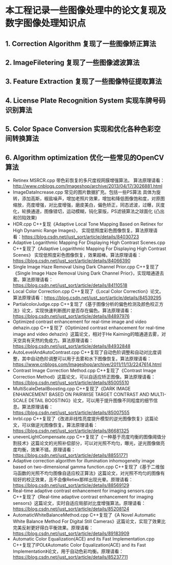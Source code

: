 ﻿# 本工程记录一些图像处理中的论文复现及数字图像处理知识点

## 1. Correction Algorithm 复现了一些图像矫正算法

## 2. ImageFiletering 复现了一些图像滤波算法

## 3. Feature Extraction 复现了一些图像特征提取算法

## 4. License Plate Recognition System 实现车牌号码识别算法

## 5. Color Space Conversion 实现和优化各种色彩空间转换算法

## 6. Algorithm optimization 优化一些常见的OpenCV算法

- Retinex MSRCR.cpp 带色彩恢复的多尺度视网膜增强算法。 算法原理请看：http://www.cnblogs.com/Imageshop/archive/2013/04/17/3026881.html
- ImageDataIncrease.cpp 常见的图片数据扩充。包括一些PS算法 具体为旋转，添加高斯，椒盐噪声，增加老照片效果，增加和降低图像饱和度，对原图缩放，亮度增强，对比度增强，磨皮美白，偏色矫正，同态滤波，过曝，灰度化，轮换通道，图像错切，运动模糊，钝化蒙版，PS滤镜算法之球面化 (凸出和凹陷效果)
- HDR.cpp C++复现《Adaptive Local Tone Mapping Based on Retinex for High Dynamic Range Images》， 实现低照度彩色图像恢复。算法原理请看：https://blog.csdn.net/just_sort/article/details/84030723
- Adaptive Logarithmic Mapping For Displaying High Contrast Scenes.cpp C++复现了《Adaptive Logarithmic Mapping For Displaying High Contrast Scenes》 实现低照度彩色图像恢复，效果超棒。算法原理请看：https://blog.csdn.net/just_sort/article/details/84066390
- Single Image Haze Removal Using Dark Channel Prior.cpp C++复现了《Single Image Haze Removal Using Dark Channel Prior》，实现暗通道去雾。算法原理请看：https://blog.csdn.net/just_sort/article/details/84110518
- Local Color Correction.cpp C++复现了《Local Color Correction》论文。算法原理请看：https://blog.csdn.net/just_sort/article/details/84539295
- PartialcolorJudge.cpp C++复现了《基于图像分析的偏色检测及颜色校正方法》论文，实现快速判断图片是否存在偏色。算法原理请看：https://blog.csdn.net/just_sort/article/details/84897976
- Optimized contrast enhancement for real-time image and video dehazin.cpp C++复现了《Optimized contrast enhancement for real-time image and video dehazin》这篇论文，相对于He Kaiming的暗通道去雾，对天空具有天然的免疫力。算法原理请看：https://blog.csdn.net/just_sort/article/details/84932848
- AutoLevelAndAutoContrast.cpp C++复现了自动色阶调整和自动对比度调整，其中自动色阶调整可以用于去雾和水下图像恢复。算法原理请看：https://www.cnblogs.com/Imageshop/archive/2011/11/13/2247614.html
- Contrast Image Correction Method.cpp C++复现了《Contrast Image Correction Method》这篇论文，可以自适应矫正图像。算法原理请看：https://blog.csdn.net/just_sort/article/details/85005510
- MultiScaleDetailBoosting.cpp C++复现了《DARK IMAGE ENHANCEMENT BASED ON PAIRWISE TARGET CONTRAST AND MULTI-SCALE DETAIL BOOSTING》论文，可以用于提升图像不同程度的细节信息。算法原理请看：https://blog.csdn.net/just_sort/article/details/85007555
- Inrbl.cpp C++复现了《改进非线性亮度提升模型的逆光图像恢复》这篇论文，可以做逆光图像恢复。算法原理请看：https://blog.csdn.net/just_sort/article/details/86681325
- unevenLightCompensate.cpp C++复现了《一种基于亮度均衡的图像阈值分割技术》这篇论文的光照补偿部分，可以对光照不均匀，曝光，逆光图像做亮度均衡，效果不错。原理请看：https://blog.csdn.net/just_sort/article/details/88551771
- Adaptive correction algorithm for illumination inhomogeneity image based on two-dimensional gamma function.cpp C++复现了《基于二维伽马函数的光照不均匀图像自适应校正算法》这篇论文，对光照不均匀的图像有较好的校正效果，且不会像Retiex那样出现光晕。原理请看：https://blog.csdn.net/just_sort/article/details/88569129
- Real-time adaptive contrast enhancement for imaging sensors.cpp C++复现了《Real-time adaptive contrast enhancement for imaging sensors》这篇论文，实时自适应局部对比度增强算法。原理请看：https://blog.csdn.net/just_sort/article/details/85208124
- AutomaticWhiteBalanceMethod.cpp C++复现了《A Novel Automatic White Balance Method For Digital Still Cameras》这篇论文，实现了效果比完美反射更好得白平衡效果。原理请看：https://blog.csdn.net/just_sort/article/details/89183909
- Automatic Color Equalization(ACE) and its Fast Implementation.cpp C++复现了IPOL《Automatic Color  Equalization(ACE) and its Fast Implementation》论文，用于自动色彩均衡。原理请看：https://blog.csdn.net/just_sort/article/details/85237711

